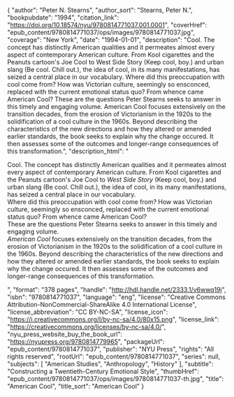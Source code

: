{
  "author": "Peter N. Stearns",
  "author_sort": "Stearns, Peter N.",
  "bookpubdate": "1994",
  "citation_link": "https://doi.org/10.18574/nyu/9780814771037.001.0001",
  "coverHref": "epub_content/9780814771037/ops/images/9780814771037.jpg",
  "coverage": "New York",
  "date": "1994-01-01",
  "description": "Cool.  The concept has distinctly American qualities and it permeates almost every aspect of contemporary American culture.  From Kool cigarettes and the Peanuts cartoon's Joe Cool to West Side Story (Keep cool, boy.) and urban slang (Be cool. Chill out.), the idea of cool, in its many manifestations, has seized a central place in our vocabulary. Where did this preoccupation with cool come from?  How was Victorian culture, seemingly so ensconced, replaced with the current emotional status quo?  From whence came American Cool? These are the questions Peter Stearns seeks to answer in this timely and engaging volume. American Cool focuses extensively on the transition decades, from the erosion of Victorianism in the 1920s to the solidification of a cool culture in the 1960s.  Beyond describing the characteristics of the new directions and how they altered or amended earlier standards, the book seeks to explain why the change occured.  It then assesses some of the outcomes and longer-range consequences of this transformation.",
  "description_html": "<p>Cool.  The concept has distinctly American qualities and it permeates almost every aspect of contemporary American culture.  From Kool cigarettes and the Peanuts cartoon's Joe Cool to <i>West Side Story</i> (Keep cool, boy.) and urban slang (Be cool. Chill out.), the idea of cool, in its many manifestations, has seized a central place in our vocabulary.<br> Where did this preoccupation with cool come from?  How was Victorian culture, seemingly so ensconced, replaced with the current emotional status quo?  From whence came American Cool?<br> These are the questions Peter Stearns seeks to answer in this timely and engaging volume.<br> <i>American Cool</i> focuses extensively on the transition decades, from the erosion of Victorianism in the 1920s to the solidification of a cool culture in the 1960s.  Beyond describing the characteristics of the new directions and how they altered or amended earlier standards, the book seeks to explain why the change occured.  It then assesses some of the outcomes and longer-range consequences of this transformation.</p>",
  "format": "378 pages",
  "handle": "http://hdl.handle.net/2333.1/v6wwq19j",
  "isbn": "9780814771037",
  "language": "eng",
  "license": "Creative Commons Attribution-NonCommercial-ShareAlike 4.0 International License",
  "license_abbreviation": "CC BY-NC-SA",
  "license_icon": "https://i.creativecommons.org/l/by-nc-sa/4.0/80x15.png",
  "license_link": "https://creativecommons.org/licenses/by-nc-sa/4.0/",
  "nyu_press_website_buy_the_book_url": "https://nyupress.org/9780814779965",
  "packageUrl": "epub_content/9780814771037",
  "publisher": "NYU Press",
  "rights": "All rights reserved",
  "rootUrl": "epub_content/9780814771037",
  "series": null,
  "subjects": [
    "American Studies",
    "Anthropology",
    "History"
  ],
  "subtitle": "Constructing a Twentieth-Century Emotional Style",
  "thumbHref": "epub_content/9780814771037/ops/images/9780814771037-th.jpg",
  "title": "American Cool",
  "title_sort": "American Cool"
}
